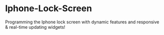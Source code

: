 # Iphone-Lock-Screen

Programming the Iphone lock screen with dynamic features and responsive & real-time updating widgets!
